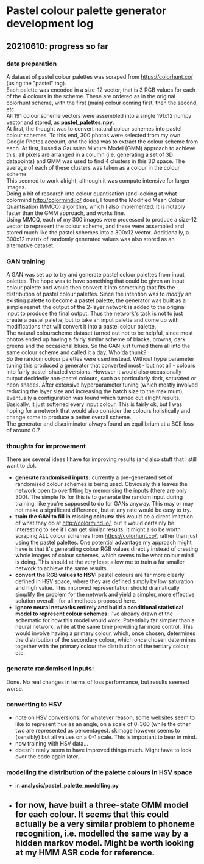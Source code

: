 # Pastel colour palette generator development log
## 20210610: progress so far
### data preparation
A dataset of pastel colour palettes was scraped from https://colorhunt.co/ (using the "pastel" tag).  
Each palette was encoded in a size-12 vector, that is 3 RGB values for each of the 4 colours in the scheme.
These are ordered as in the original colorhunt scheme, with the first (main) colour coming first, then the second, etc.  
All 191 colour scheme vectors were assembled into a single 191x12 numpy vector and stored, as **pastel_palettes.npy**.  
At first, the thought was to convert natural colour schemes into pastel colour schemes. To this end, 300 photos were selected 
from my own Google Photos account, and the idea was to extract the colour scheme from each. At first, 
I used a Gaussian Mixture Model (GMM) approach to achieve this; all pixels are arranged in a column 
(i.e. generating a set of 3D datapoints) and GMM was used to find 4 clusters in this 3D space. The average of each of these clusters was taken as a colour in the colour scheme.  
This seemed to work alright, although it was compute intensive for larger images.  
Doing a bit of research into colour quantisation (and looking at what colormind http://colormind.io/ does), 
I found the Modified Mean Colour Quantisation (MMCQ) algorithm, which I also implemented. It is notably faster than the GMM approach, and works fine.  
Using MMCQ, each of my 300 images were processed to produce a size-12 vector to represent the colour scheme, and these were assembled and stored much like the pastel schemes into a 300x12 vector.
Additionally, a 300x12 matrix of randomly generated values was also stored as an alternative dataset.  

### GAN training
A GAN was set up to try and generate pastel colour palettes from input palettes. The hope was to have something that could be given an input colour palette and would then convert it into something that fits the distribution of pastel colour palettes.
Since the intention was to *modify* an existing palette to become a pastel palette, the generator was built as a simple resnet: the output of the 2-layer network is added to the original input to produce the final output. 
Thus the network's task is not to just create a pastel palette, but to take an input palette and come up with modifications that will convert it into a pastel colour palette.  
The natural colourscheme dataset turned out not to be helpful, since most photos ended up having a fairly similar scheme 
of blacks, browns, dark greens and the occasional blues. So the GAN just turned them all into the same colour scheme and called it a day. Who'da thunk?  
So the random colour palettes were used instead. Without hyperparameter tuning this produced a generator that converted most - but not all - colours into fairly pastel-shaded versions. However it would also occasionally output decidedly non-pastel colours, 
such as particularly dark, saturated or neon shades. After extensive hyperparameter tuning (which mostly involved reducing the layer size and increasing the batch size to the maximum), eventually a configuration was found which turned out alright results.   
Basically, it just softened every input colour. This is fairly ok, but I was hoping for a network that would also consider the colours holistically and change some to produce a better overall scheme.  
The generator and discriminator always found an equilibrium at a BCE loss of around 0.7.

### thoughts for improvement
There are several ideas I have for improving results (and also stuff that I still want to do).
- **generate randomised inputs:** currently a pre-generated set of randomised colour schemes is being used. Obviously this leaves the network open to overfitting by memorising the inputs (there are only 300). The simple fix for this is to generate the random input during training, like you're supposed to do for GANs anyway. This may or may not make a significant difference, but at any rate would be easy to try.
- **train the GAN to fill in missing colours:** this would be a direct imitation of what they do at http://colormind.io/, but it would certainly be interesting to see if I can get similar results. It might also be worth scraping ALL colour schemes from https://colorhunt.co/, rather than just using the pastel palettes. One potential advantage my approach might have is that it's generating colour RGB values directly instead of creating whole images of colour schemes, which seems to be what colour mind is doing. This should at the very least allow me to train a far smaller network to achieve the same results.
- **convert the RGB values to HSV:** pastel colours are far more clearly defined in HSV space, where they are defined simply by low saturation and high value. This improved representation should dramatically simplify the problem for the network and yield a simpler, more effective solution overall - for all methods proposed here.
- **ignore neural networks entirely and build a conditional statistical model to represent colour schemes:** I've already drawn ot the schematic for how this model would work. Potentially far simpler than a neural network, while at the same time providing far more control. This would involve having a primary colour, which, once chosen, determines the distribution of the secondary colour, which once chosen determines together with the primary colour the distribution of the tertiary colour, etc.

### generate randomised inputs:
Done. No real changes in terms of loss performance, but results seemed worse.

### converting to HSV
- note on HSV conversions: for whatever reason, some websites seem to like to represent hue as an angle, on a scale of 0-360 (while the other two are represented as percentages). skimage however seems to (sensibly) but all values on a 0-1 scale. This is important to bear in mind.
- now training with HSV data...
- doesn't really seem to have improved things much. Might have to look over the code again later...


### modelling the distribution of the palette colours in HSV space
- in **analysis/pastel_palette_modelling.py**
- for now, have built a three-state GMM model for each colour. It seems that this could actually be a very similar problem 
to phoneme recognition, i.e. modelled the same way by a hidden markov model. Might be worth looking at my HMM ASR code for reference.
  - 